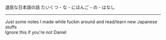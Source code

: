 
退屈な日本語の話
たいくつ - な - にほんご - の - はなし

---

Just some notes I made while fuckin around and read/learn new Japanese stuffs \
Ignore this if you're not Daniel


